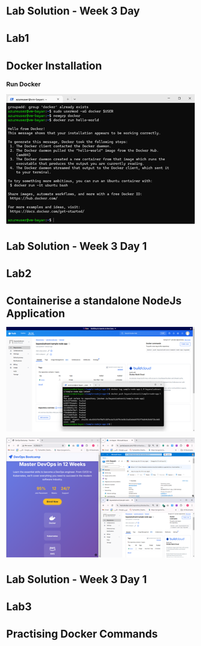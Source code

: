 # Lab Solution - Week 3 Day 
# Lab1
# Docker Installation

### Run Docker
![Lab 1](./1-Lab1.png)


# Lab Solution - Week 3 Day 1 
# Lab2
# Containerise a standalone NodeJs Application

![Lab 2 Step 1](./1.1-Lab2.png)

![Lab 2 Step 2](./1.2-Lab2.png)

# Lab Solution - Week 3 Day 1 
# Lab3
# Practising Docker Commands


